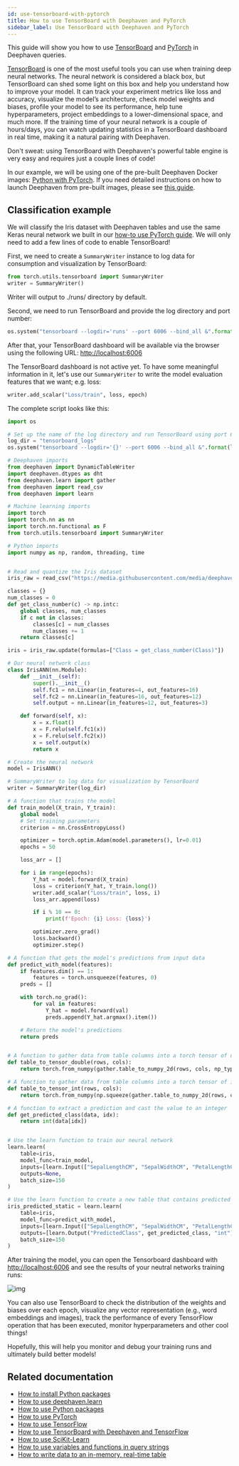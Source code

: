 ```yaml
---
id: use-tensorboard-with-pytorch
title: How to use TensorBoard with Deephaven and PyTorch
sidebar_label: Use TensorBoard with Deephaven and PyTorch
---
```


This guide will show you how to use [TensorBoard](https://www.tensorflow.org/tensorboard) and [PyTorch](https://pytorch.org/) in Deephaven queries.

[TensorBoard](https://www.tensorflow.org/tensorboard) is one of the most useful tools you can use when training deep neural networks. The neural network is considered a black box, but TensorBoard can shed some light on this box and help you understand how to improve your model. It can track your experiment metrics like loss and accuracy, visualize the model’s architecture, check model weights and biases, profile your model to see its performance, help tune hyperparameters, project embeddings to a lower-dimensional space, and much more. If the training time of your neural network is a couple of hours/days, you can watch updating statistics in a TensorBoard dashboard in real time, making it a natural pairing with Deephaven.

Don't sweat: using TensorBoard with Deephaven's powerful table engine is very easy and requires just a couple lines of code!

In our example, we will be using one of the pre-built Deephaven Docker images: [Python with PyTorch](https://raw.githubusercontent.com/deephaven/deephaven-core/main/containers/python-examples/PyTorch/docker-compose.yml). If you need detailed instructions on how to launch Deephaven from pre-built images, please see [this guide](https://deephaven.io/core/docs/tutorials/quickstart/#choose-a-deployment).

## Classification example

We will classify the Iris dataset with Deephaven tables and use the same Keras neural network we built in our [how-to use PyTorch guide](https://deephaven.io/core/docs/how-to-guides/use-pytorch/#classify-the-iris-dataset-with-deephaven-tables). We will only need to add a few lines of code to enable TensorBoard!

First, we need to create a `SummaryWriter` instance to log data for consumption and visualization by TensorBoard:

```python skip-test
from torch.utils.tensorboard import SummaryWriter
writer = SummaryWriter()
```

Writer will output to ./runs/ directory by default.

Second, we need to run TensorBoard and provide the log directory and port number:

```python skip-test
os.system("tensorboard --logdir='runs' --port 6006 --bind_all &".format(log_dir))
```

After that, your TensorBoard dashboard will be available via the browser using the following URL:
[http://localhost:6006](http://localhost:6006)

The TensorBoard dashboard is not active yet. To have some meaningful information in it, let's use our `SummaryWriter` to write the model evaluation features that we want; e.g. loss:

```python skip-test
writer.add_scalar("Loss/train", loss, epoch)
```

The complete script looks like this:

```python skip-test
import os

# Set up the name of the log directory and run TensorBoard using port 6006
log_dir = "tensorboard_logs"
os.system("tensorboard --logdir='{}' --port 6006 --bind_all &".format(log_dir))

# Deephaven imports
from deephaven import DynamicTableWriter
import deephaven.dtypes as dht
from deephaven.learn import gather
from deephaven import read_csv
from deephaven import learn

# Machine learning imports
import torch
import torch.nn as nn
import torch.nn.functional as F
from torch.utils.tensorboard import SummaryWriter

# Python imports
import numpy as np, random, threading, time


# Read and quantize the Iris dataset
iris_raw = read_csv("https://media.githubusercontent.com/media/deephaven/examples/main/Iris/csv/iris.csv")

classes = {}
num_classes = 0
def get_class_number(c) -> np.intc:
    global classes, num_classes
    if c not in classes:
        classes[c] = num_classes
        num_classes += 1
    return classes[c]

iris = iris_raw.update(formulas=["Class = get_class_number(Class)"])

# Our neural network class
class IrisANN(nn.Module):
    def __init__(self):
        super().__init__()
        self.fc1 = nn.Linear(in_features=4, out_features=16)
        self.fc2 = nn.Linear(in_features=16, out_features=12)
        self.output = nn.Linear(in_features=12, out_features=3)

    def forward(self, x):
        x = x.float()
        x = F.relu(self.fc1(x))
        x = F.relu(self.fc2(x))
        x = self.output(x)
        return x

# Create the neural network
model = IrisANN()

# SummaryWriter to log data for visualization by TensorBoard
writer = SummaryWriter(log_dir)

# A function that trains the model
def train_model(X_train, Y_train):
    global model
    # Set training parameters
    criterion = nn.CrossEntropyLoss()

    optimizer = torch.optim.Adam(model.parameters(), lr=0.01)
    epochs = 50

    loss_arr = []

    for i in range(epochs):
        Y_hat = model.forward(X_train)
        loss = criterion(Y_hat, Y_train.long())
        writer.add_scalar("Loss/train", loss, i)
        loss_arr.append(loss)

        if i % 10 == 0:
            print(f'Epoch: {i} Loss: {loss}')

        optimizer.zero_grad()
        loss.backward()
        optimizer.step()

# A function that gets the model's predictions from input data
def predict_with_model(features):
    if features.dim() == 1:
        features = torch.unsqueeze(features, 0)
    preds = []

    with torch.no_grad():
        for val in features:
            Y_hat = model.forward(val)
            preds.append(Y_hat.argmax().item())

    # Return the model's predictions
    return preds


# A function to gather data from table columns into a torch tensor of doubles
def table_to_tensor_double(rows, cols):
    return torch.from_numpy(gather.table_to_numpy_2d(rows, cols, np_type=np.double))

# A function to gather data from table columns into a torch tensor of integers
def table_to_tensor_int(rows, cols):
    return torch.from_numpy(np.squeeze(gather.table_to_numpy_2d(rows, cols, np_type=np.intc)))

# A function to extract a prediction and cast the value to an integer
def get_predicted_class(data, idx):
    return int(data[idx])


# Use the learn function to train our neural network
learn.learn(
    table=iris,
    model_func=train_model,
    inputs=[learn.Input(["SepalLengthCM", "SepalWidthCM", "PetalLengthCM", "PetalWidthCM"], table_to_tensor_double), learn.Input("Class", table_to_tensor_int)],
    outputs=None,
    batch_size=150
)

# Use the learn function to create a new table that contains predicted values
iris_predicted_static = learn.learn(
    table=iris,
    model_func=predict_with_model,
    inputs=[learn.Input(["SepalLengthCM", "SepalWidthCM", "PetalLengthCM", "PetalWidthCM"], table_to_tensor_double)],
    outputs=[learn.Output("PredictedClass", get_predicted_class, "int")],
    batch_size=150
)
```

After training the model, you can open the Tensorboard dashboard with [http://localhost:6006](http://localhost:6006) and see the results of your neutral networks training runs:

![img](../assets/how-to/tensorboard-scalars-pytorch.png)

You can also use TensorBoard to check the distribution of the weights and biases over each epoch, visualize any vector representation (e.g., word embeddings and images), track the performance of every TensorFlow operation that has been executed, monitor hyperparameters and other cool things!

Hopefully, this will help you monitor and debug your training runs and ultimately build better models!

## Related documentation

- [How to install Python packages](./install-python-packages.md)
- [How to use deephaven.learn](./use-deephaven-learn.md)
- [How to use Python packages](./use-python-packages.md)
- [How to use PyTorch](./use-pytorch.md)
- [How to use TensorFlow](./use-tensorflow.md)
- [How to use TensorBoard with Deephaven and TensorFlow](./use-tensorboard-with-tf.md)
- [How to use SciKit-Learn](./use-scikit-learn.md)
- [How to use variables and functions in query strings](./query-scope-how-to.md)
- [How to write data to an in-memory, real-time table](./dynamic-table-writer.md)
